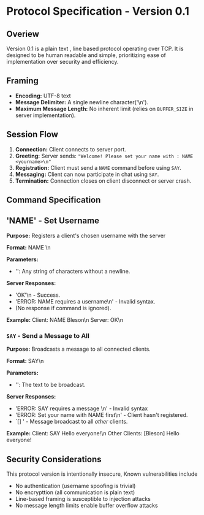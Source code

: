 # Protocol Specification - Version 0.1 

## Overiew
Version 0.1 is a plain text , line based protocol operating over TCP. It is designed to be human readable and simple, prioritizing ease of implementation over security and efficiency.

## Framing
- **Encoding:** UTF-8 text
- **Message Delimiter:** A single newline character('\n').
- **Maximum Message Length:** No inherent limit (relies on `BUFFER_SIZE` in server implementation).

## Session Flow
1. **Connection:** Client connects to server port.
2. **Greeting:** Server sends: `"Welcome! Please set your name with : NAME <yourname>\n"`
3. **Registration:** Client must send a `NAME` command before using `SAY`.
4. **Messaging:** Client can now participate in chat using `SAY`.
5. **Termination:**  Connection closes on client disconnect or server crash.

## Command Specification

## 'NAME' - Set Username
**Purpose:** Registers a client's chosen username with the server

**Format:**
NAME <username>\n

**Parameters:**
- '<username>': Any string of characters without a newline.

**Server Responses:**
- 'OK'\n - Success.
- 'ERROR: NAME requires a username\n' - Invalid syntax.
- (No response if command is ignored).

**Example:**
Client: NAME Bleson\n
Server: OK\n

### `SAY` - Send a Message to All
**Purpose:** Broadcasts a message to all connected clients.

**Format:**
SAY<message>\n

**Parameters:**
- '<message>': The text to be broadcast.

**Server Responses:**
- 'ERROR: SAY requires a message \n' - Invalid syntax
- 'ERROR: Set your name with NAME <username> first\n' - Client hasn't registered.
- `[<username>] <message>' - Message broadcast to all *other* clients.

**Example:**
Client: SAY Hello everyone!\n
Other Clients: [Bleson] Hello everyone!

## Security Considerations
This protocol version is intentionally insecure, Known vulnerabilities include
- No authentication (username spoofing is trivial)
- No encrypttion (all communication is plain text)
- Line-based framing is susceptible to injection attacks
- No message length limits enable buffer overflow attacks
